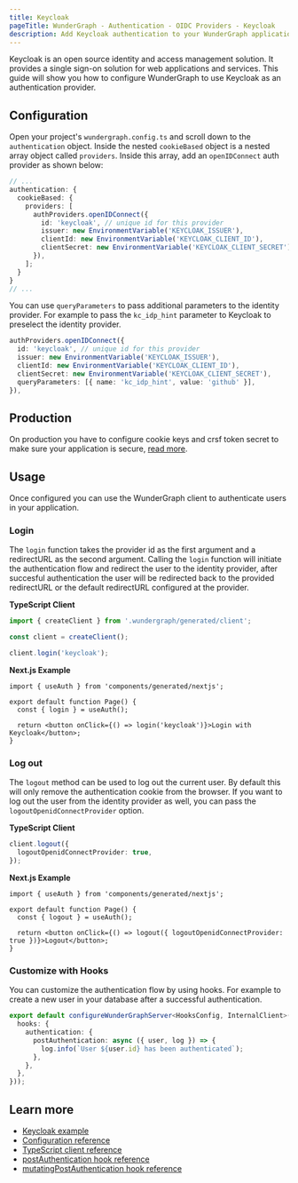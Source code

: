 ```yaml
---
title: Keycloak
pageTitle: WunderGraph - Authentication - OIDC Providers - Keycloak
description: Add Keycloak authentication to your WunderGraph application.
---
```


Keycloak is an open source identity and access management solution. It provides a single sign-on solution for web applications and services. This guide will show you how to configure WunderGraph to use Keycloak as an authentication provider.

## Configuration

Open your project's `wundergraph.config.ts` and scroll down to the `authentication` object.
Inside the nested `cookieBased` object is a nested array object called `providers`.
Inside this array, add an `openIDConnect` auth provider as shown below:

```typescript {% filename=".wundergraph/wundergraph.config.ts" %}
// ...
authentication: {
  cookieBased: {
    providers: [
      authProviders.openIDConnect({
        id: 'keycloak', // unique id for this provider
        issuer: new EnvironmentVariable('KEYCLOAK_ISSUER'),
        clientId: new EnvironmentVariable('KEYCLOAK_CLIENT_ID'),
        clientSecret: new EnvironmentVariable('KEYCLOAK_CLIENT_SECRET'),
      }),
    ];
  }
}
// ...
```

You can use `queryParameters` to pass additional parameters to the identity provider. For example to pass the `kc_idp_hint` parameter to Keycloak to preselect the identity provider.

```typescript {% filename=".wundergraph/wundergraph.config.ts" %}
authProviders.openIDConnect({
  id: 'keycloak', // unique id for this provider
  issuer: new EnvironmentVariable('KEYCLOAK_ISSUER'),
  clientId: new EnvironmentVariable('KEYCLOAK_CLIENT_ID'),
  clientSecret: new EnvironmentVariable('KEYCLOAK_CLIENT_SECRET'),
  queryParameters: [{ name: 'kc_idp_hint', value: 'github' }],
}),
```

## Production

On production you have to configure cookie keys and crsf token secret to make sure your application is secure, [read more](/docs/wundergraph-config-ts-reference/configure-cookie-based-authentication#important-notes-for-production-use).

## Usage

Once configured you can use the WunderGraph client to authenticate users in your application.

### Login

The `login` function takes the provider id as the first argument and a redirectURL as the second argument.
Calling the `login` function will initiate the authentication flow and redirect the user to the identity provider, after succesful authentication the user will be redirected back to the provided redirectURL or the default redirectURL configured at the provider.

**TypeScript Client**

```typescript
import { createClient } from '.wundergraph/generated/client';

const client = createClient();

client.login('keycloak');
```

**Next.js Example**

```tsx {% filename="pages/index.tsx" %}
import { useAuth } from 'components/generated/nextjs';

export default function Page() {
  const { login } = useAuth();

  return <button onClick={() => login('keycloak')}>Login with Keycloak</button>;
}
```

### Log out

The `logout` method can be used to log out the current user. By default this will only remove the authentication cookie from the browser. If you want to log out the user from the identity provider as well, you can pass the `logoutOpenidConnectProvider` option.

**TypeScript Client**

```typescript
client.logout({
  logoutOpenidConnectProvider: true,
});
```

**Next.js Example**

```tsx {% filename="pages/index.tsx" %}
import { useAuth } from 'components/generated/nextjs';

export default function Page() {
  const { logout } = useAuth();

  return <button onClick={() => logout({ logoutOpenidConnectProvider: true })}>Logout</button>;
}
```

### Customize with Hooks

You can customize the authentication flow by using hooks. For example to create a new user in your database after a successful authentication.

```ts {% filename="wundergraph.server.ts" %}
export default configureWunderGraphServer<HooksConfig, InternalClient>(() => ({
  hooks: {
    authentication: {
      postAuthentication: async ({ user, log }) => {
        log.info(`User ${user.id} has been authenticated`);
      },
    },
  },
}));
```

## Learn more

- [Keycloak example](/docs/examples/keycloak-openid-connect-authentication)
- [Configuration reference](/docs/wundergraph-config-ts-reference/configure-cookie-based-authentication)
- [TypeScript client reference](/docs/clients-reference/typescript-client)
- [postAuthentication hook reference](/docs/wundergraph-server-ts-reference/post-authentication-hook)
- [mutatingPostAuthentication hook reference](/docs/wundergraph-server-ts-reference/mutating-post-authentication-hook)
